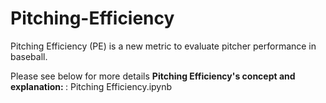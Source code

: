 # Pitching-Efficiency
Pitching Efficiency (PE) is a new metric to evaluate pitcher performance in baseball.

Please see below for more details
<b>Pitching Efficiency's concept and explanation: </b>: Pitching Efficiency.ipynb
